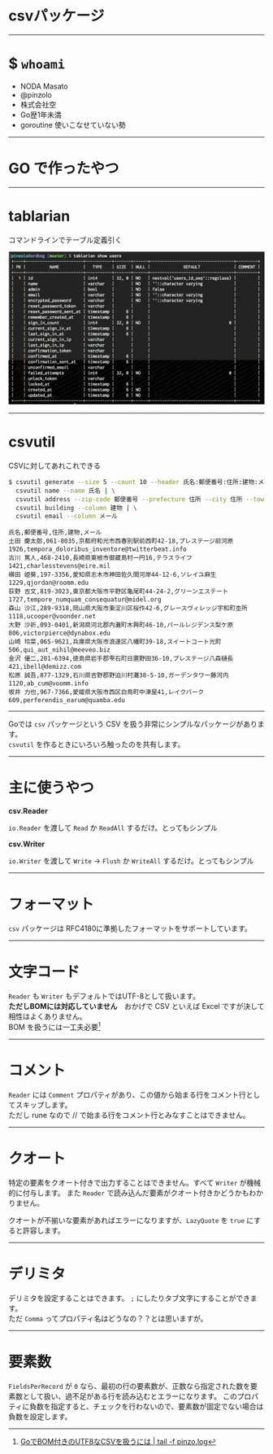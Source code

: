 # csvパッケージ

---

# $ `whoami`

* NODA Masato
* @pinzolo
* 株式会社空
* Go歴1年未満
* goroutine 使いこなせていない勢

---

# GO で作ったやつ

---

# tablarian

コマンドラインでテーブル定義引く

![inline](images/20170429/tablarian.png)

---

# csvutil

CSVに対してあれこれできる


```bash
$ csvutil generate --size 5 --count 10 --header 氏名:郵便番号:住所:建物:メール | \
  csvutil name --name 氏名 | \
  csvutil address --zip-code 郵便番号 --prefecture 住所 --city 住所 --town 住所 --block-number | \
  csvutil building --column 建物 | \
  csvutil email --column メール
```

```
氏名,郵便番号,住所,建物,メール
土田 慶太郎,061-8035,京都府和光市西春別駅前西町42-18,プレステージ前河原1926,tempora_doloribus_inventore@twitterbeat.info
古川 篤人,468-2410,長崎県東根市御蔵島村一円16,テラスライフ1421,charlesstevens@eire.mil
横田 姫葵,197-3356,愛知県志木市神田佐久間河岸44-12-6,ソレイユ麻生1229,qjordan@roomm.edu
荻野 吉文,819-3023,東京都大阪市平野区亀尾町44-24-2,グリーンエステート1727,tempore_numquam_consequatur@midel.org
森山 沙江,289-9318,岡山県大阪市東淀川区桜作42-6,グレースヴィレッジ宇和町杢所1118,ucooper@voonder.net
大野 沙祈,093-0401,新潟県河北郡内灘町木興町46-10,パールレジデンス梨ケ原806,victorpierce@dynabox.edu
山崎 玲菜,065-9621,兵庫県大阪市浪速区八幡町39-18,スイートコート光町506,qui_aut_nihil@meeveo.biz
金沢 優二,201-6394,徳島県岩手郡雫石町日置野田36-10,プレステージ八森樋長421,ibell@demizz.com
松原 誠吾,877-1329,石川県吉野郡野迫川村灘38-5-10,ガーデンタワー藤河内1120,ab_cum@voomm.info
坂井 力也,967-7366,愛媛県大阪市西区白鳥町中津屋41,レイクパーク609,perferendis_earum@quamba.edu
```

---

Goでは `csv` パッケージという CSV を扱う非常にシンプルなパッケージがあります。  
`csvutil` を作るときにいろいろ触ったのを共有します。

---
# 主に使うやつ

**csv.Reader**

`io.Reader` を渡して `Read` か `ReadAll` するだけ。とってもシンプル

**csv.Writer**

`io.Writer` を渡して `Write` -> `Flush` か `WriteAll` するだけ。とってもシンプル

---

# フォーマット

`csv` パッケージは RFC4180に準拠したフォーマットをサポートしています。  

---

# 文字コード

`Reader` も `Writer` もデフォルトではUTF-8として扱います。  
**ただしBOMには対応していません**　おかげで CSV といえば Excel ですが決して相性はよくありません。  
BOM を扱うには一工夫必要[^1]

[^1]: [GoでBOM付きのUTF8なCSVを扱うには \| tail \-f pinzo\.log](https://pinzolo.github.io/2017/03/29/utf8-csv-with-bom-on-golang.html)

---

# コメント

`Reader` には `Comment` プロパティがあり、この値から始まる行をコメント行としてスキップします。  
ただし rune なので // で始まる行をコメント行とみなすことはできません。

---

# クオート

特定の要素をクオート付きで出力することはできません。すべて `Writer` が機械的に付与します。
また `Reader` で読み込んだ要素がクオート付きかどうかもわかりません。

クオートが不揃いな要素があればエラーになりますが、`LazyQuote` を `true` にすると許容します。

---

# デリミタ

デリミタを設定することはできます。 `;` にしたりタブ文字にすることができます。  
ただ `Comma` ってプロパティ名はどうなの？？とは思いますが。

---

# 要素数

`FieldsPerRecord` が `0` なら、最初の行の要素数が、正数なら指定された数を要素数として扱い、過不足がある行を読み込むとエラーになります。
このプロパティに負数を指定すると、チェックを行わないので、要素数が固定でない場合は負数を設定します。
